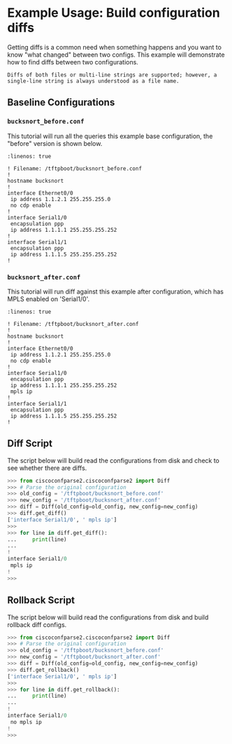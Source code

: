 # Example Usage: Build configuration diffs

Getting diffs is a common need when something happens and you want to know "what changed" between
two configs.  This example will demonstrate how to find diffs between two configurations.

```{note}
Diffs of both files or multi-line strings are supported; however, a single-line string is always understood as a file name.
```

## Baseline Configurations

### `bucksnort_before.conf`

This tutorial will run all the queries this example base configuration, the "before" version is shown below.

```{code-block} none
:linenos: true

! Filename: /tftpboot/bucksnort_before.conf
!
hostname bucksnort
!
interface Ethernet0/0
 ip address 1.1.2.1 255.255.255.0
 no cdp enable
!
interface Serial1/0
 encapsulation ppp
 ip address 1.1.1.1 255.255.255.252
!
interface Serial1/1
 encapsulation ppp
 ip address 1.1.1.5 255.255.255.252
!
```

### `bucksnort_after.conf`

This tutorial will run diff against this example after configuration, which has MPLS enabled on 'Serial1/0'.

```{code-block} none
:linenos: true

! Filename: /tftpboot/bucksnort_after.conf
!
hostname bucksnort
!
interface Ethernet0/0
 ip address 1.1.2.1 255.255.255.0
 no cdp enable
!
interface Serial1/0
 encapsulation ppp
 ip address 1.1.1.1 255.255.255.252
 mpls ip
!
interface Serial1/1
 encapsulation ppp
 ip address 1.1.1.5 255.255.255.252
!
```

## Diff Script

The script below will build read the configurations from disk and check to see whether
there are diffs.

```python
>>> from ciscoconfparse2.ciscoconfparse2 import Diff
>>> # Parse the original configuration
>>> old_config = '/tftpboot/bucksnort_before.conf'
>>> new_config = '/tftpboot/bucksnort_after.conf'
>>> diff = Diff(old_config=old_config, new_config=new_config)
>>> diff.get_diff()
['interface Serial1/0', ' mpls ip']
>>>
>>> for line in diff.get_diff():
...     print(line)
...
!
interface Serial1/0
 mpls ip
!
>>>
```

## Rollback Script

The script below will build read the configurations from disk and build rollback diff configs.

```python
>>> from ciscoconfparse2.ciscoconfparse2 import Diff
>>> # Parse the original configuration
>>> old_config = '/tftpboot/bucksnort_before.conf'
>>> new_config = '/tftpboot/bucksnort_after.conf'
>>> diff = Diff(old_config=old_config, new_config=new_config)
>>> diff.get_rollback()
['interface Serial1/0', ' mpls ip']
>>>
>>> for line in diff.get_rollback():
...     print(line)
...
!
interface Serial1/0
 no mpls ip
!
>>>
```
